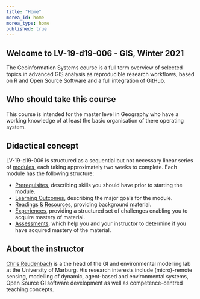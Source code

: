 ```yaml
---
title: "Home"
morea_id: home
morea_type: home
published: true
---
```


## Welcome to LV-19-d19-006 - GIS, Winter 2021



The Geoinformation Systems course is a full term overview of selected topics in advanced GIS analysis as reproducible research workflows, based on R and Open Source Software and a full integration of GitHub. 

## Who should take this course

  This course is intended for the master level in Geography who have a working knowledge of at least the basic organisation of there operating system.

## Didactical concept

LV-19-d19-006 is structured as a sequential but not necessary linear series of [modules](/LV-19-d19-006//modules), each taking approximately two weeks to complete. Each module has the following structure:

  * [Prerequisites](/LV-19-d19-006/prerequisites), describing skills you should have prior to starting the module.
  * [Learning Outcomes](/LV-19-d19-006//outcomes), describing the major goals for the module.
  * [Readings & Resources](/LV-19-d19-006/LV-19-d19-006/readings), providing background material.
  * [Experiences](/LV-19-d19-006/experiences), providing a structured set of challenges enabling you to acquire mastery of material.
  * [Assessments](/LV-19-d19-006/assessments), which help you and your instructor to determine if you have acquired mastery of the material.

## About the instructor

[Chris Reudenbach](https://www.uni-marburg.de/de/fb19/fachbereich/staff/reudenbach) is a the head of the GI and environmental modelling lab at the University of Marburg. His research interests include (micro)-remote sensing, modelling of dynamic, agent-based and environmental systems, Open Source GI software development as well as competence-centred teaching concepts. 


